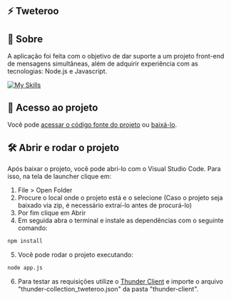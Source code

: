   ## ⚡️ Tweteroo

## 📝 Sobre

<p>A aplicação foi feita com o objetivo de dar suporte a um projeto front-end de mensagens simultâneas, além
de adquirir experiência com as tecnologias: Node.js e Javascript.
</p>

[![My Skills](https://skills.thijs.gg/icons?i=nodejs,javascript&theme=light)](https://skills.thijs.gg)

## 📁 Acesso ao projeto

Você pode [acessar o código fonte do projeto](https://github.com/ccarlaa/tweteroo) ou [baixá-lo](https://github.com/ccarlaa/tweteroo/archive/refs/heads/main.zip).

## 🛠️ Abrir e rodar o projeto

Após baixar o projeto, você pode abri-lo com o Visual Studio Code. Para isso, na tela de launcher clique em:

1. File > Open Folder
2. Procure o local onde o projeto está e o selecione (Caso o projeto seja baixado via zip, é necessário extraí-lo antes de procurá-lo)
3. Por fim clique em Abrir
4. Em seguida abra o terminal e instale as dependências com o seguinte comando:

```bash
npm install 
```

5. Você  pode rodar o projeto executando:

```bash
node app.js
```
6. Para testar as requisições utilize o [Thunder Client](https://github.com/rangav/thunder-client-support) e importe
o arquivo "thunder-collection_tweteroo.json" da pasta "thunder-client".
